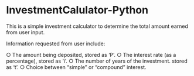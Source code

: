 # InvestmentCalulator-Python
This is a simple investment calculator to determine the total amount earned from user input.

Information requested from user include:

○ The amount being deposited, stored as ‘P’.
○ The interest rate (as a percentage), stored as ‘i’.
○ The number of years of the investment. stored as ‘t’.
○ Choice between “simple” or “compound” interest.
